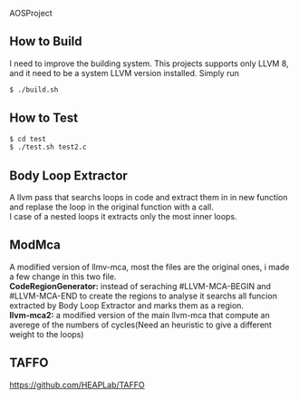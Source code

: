 AOSProject

## How to Build
I need to improve the building system.
This projects supports only LLVM 8, and it need to be a system LLVM version installed.
Simply run 
```sh
$ ./build.sh
```

## How to Test
```sh
$ cd test
$ ./test.sh test2.c
```

## Body Loop Extractor
A llvm pass that searchs loops in code and extract them in in new function and replase the loop in the original function with a call.<br/>
I case of a nested loops it extracts only the most inner loops.

## ModMca
A modified version of llmv-mca, most the files are the original ones, i made a few change in this two file.<br/>
**CodeRegionGenerator:** instead of seraching #LLVM-MCA-BEGIN and #LLVM-MCA-END to create the regions to analyse it searchs all funcion extracted by Body Loop Extractor and marks them as a region.<br/>
**llvm-mca2:** a modified version of the main llvm-mca that compute an averege of the numbers of cycles(Need an heuristic to give a different weight to the loops)

## TAFFO
https://github.com/HEAPLab/TAFFO
